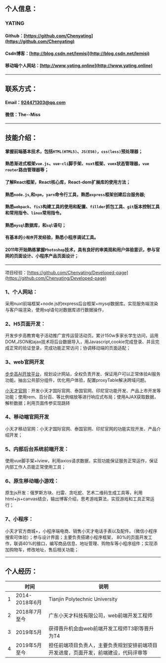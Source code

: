 ## 个人信息：

### **YATING**

#### Github：[https://github.com/Chenyating](https://github.com/Chenyating)

#### Csdn博客：[http://blog.csdn.net/lemisi](http://blog.csdn.net/lemisi)

#### 移动端个人网站：[http://www.yating.online](http://www.yating.online)


---

## 联系方式：

#### Email：924471303@qq.com

#### 微信：The--Miss
  
---

## 技能介绍： 

#### 掌握前端基本技术，包括`HTML(HTML5)`、`JS(ES6)`，`css(less)`预处理器；

#### 熟悉渐进式框架`vue.js`、`vue-cli`脚手架、`nuxt`框架、`vuex`状态管理器，`vue router`路由管理器等；

#### 了解React框架，React核心库，React-dom扩展库的使用方法；

#### 熟悉`node.js`,和`npm`，`yarn`命令行工具，熟悉`express`框架创建后台服务器;

#### 熟悉`webpack`、`fis3`构建工具的使用和配置、`fillder`抓包工具、`git`版本控制工具和常用指令、`linux`常用指令。

#### 熟悉`mysql`数据库，和`sql`语句；

#### 有基本的`小程序`开发经验，熟悉小程序调试工具。

#### 2011年开始熟练掌握`Photoshop`技术，具有良好的审美观和用户体验意识，参与官网的页面设计、小程序产品页面设计；


---

项目经验：[https://github.com/Chenyating/Developed-page](https://github.com/Chenyating/Developed-page)

### 1、个人网站：
采用nuxt前端框架+node.js的express后台框架+mysql数据库。实现服务端渲染与客户端渲染，使用sql语句对数据库进行数据操作，

### 2、H5页面开发：
开发步步高教育电子活动推广宣传运营活动页。累计150w多家长学生访问，运用DOM,JSON和ajax技术将后台数据导入，用Javascript,cookie完成登录、并且完成正常的验证登录，完成功能正常访问；协调移动端的页面适配；
   
### 3、web官网开发
[步步高AI开放平台](http://ai.eebbk.com/)，规划设计网站，全权负责开发、保证用户可以正常体验AI服务功能。抽出公共部分组件，优化用户体验，配置proxyTable解决跨域问题。

[小天才官网](https://www.okii.com/)：开发小天才国际官网、泰国官网、印尼官功能开发、产品上市开发等功能；使用rem、百分百、等比例缩放等进行响应式布局；使用AJAX获取数据，解析数据；利用页面传参实现跳转
   
### 4、移动端官网开发
小天才移动官网：小天才国际官网、泰国官网、印尼官网的功能实现开发、产品介绍开发；
   
### 5、内部后台系统前端开发：
使用vue脚手架+iview，利用axios请求数据，实现功能保证服务正常运作，保证内部工作人员能正常使用工具；

### 6、原生移动端小游戏：
原生js开发：俄罗斯方块、扫雷、贪吃蛇、艺术二维码生成工具等，利用html+js+canvas结合，输出博客介绍，思考游戏算法，实现游戏和工具正常运行；

### 7、小程序：
小天才官方商城+，小程序端电商、销售小天才电话手表以及配件。（微信小程序搜索可体验）；参与设计界面；主要负责搭建小程序框架， 80%的页面开发工作，联调40%的接口，编写商品信息、地址管理、购物车等小程序组件；实现添加购物车，修改地址，售后相关功能；

---

## 个人经历：

| |时间|  说明|
|-|-|-|
| 1| 2014-2018年6月   | Tianjin Polytechnic University|
|2|2018年7月至今|广东小天才科技有限公司，web前端开发工程师|
|3|2019年5月|获得晋升机会由web前端开发工程师T3职等晋升为T4|
|4|2019年5月至今|担任前端项目负责人，主要负责规划安排前端项目开发进度，页面开发，前端建设，代码评审等|
